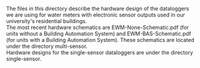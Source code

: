 The files in this directory describe the hardware design of the dataloggers we are using for water meters with electronic sensor outputs used in our university's residential buildings.<br>
The most recent hardware schematics are EWM-None-Schematic.pdf (for units without a Building Automation System) and EWM-BAS-Schematic.pdf (for units with a Building Automation System). These schematics are located under the directory multi-sensor.<br>
Hardware designs for the single-sensor dataloggers are under the directory single-sensor.
